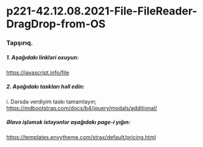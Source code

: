# p221-42.12.08.2021-File-FileReader-DragDrop-from-OS



### Tapşırıq.



##### 1. Aşağıdakı linkləri oxuyun:
https://javascript.info/file




##### 2. Aşağıdakı taskları həll edin:
i. Dərsdə verdiyim taskı tamamlayın; https://mdbootstrap.com/docs/b4/jquery/modals/additional/



##### Əlavə işləmək istəyənlər aşağıdakı page-i yığın:
https://templates.envytheme.com/strax/default/pricing.html












